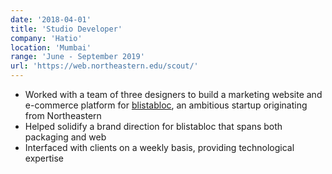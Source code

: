 ```yaml
---
date: '2018-04-01'
title: 'Studio Developer'
company: 'Hatio'
location: 'Mumbai'
range: 'June - September 2019'
url: 'https://web.northeastern.edu/scout/'
---
```


- Worked with a team of three designers to build a marketing website and e-commerce platform for [blistabloc](https://blistabloc.com), an ambitious startup originating from Northeastern
- Helped solidify a brand direction for blistabloc that spans both packaging and web
- Interfaced with clients on a weekly basis, providing technological expertise
